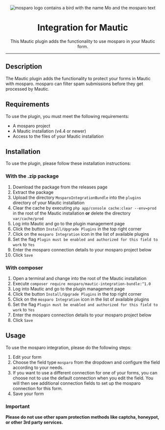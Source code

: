 &nbsp;
<p align="center">
    <img src="https://github.com/mosparo/mosparo/blob/master/assets/images/mosparo-logo.svg?raw=true" alt="mosparo logo contains a bird with the name Mo and the mosparo text"/>
</p>

<h1 align="center">
    Integration for Mautic
</h1>
<p align="center">
    This Mautic plugin adds the functionality to use mosparo in your Mautic form.
</p>

-----

## Description
The Mautic plugin adds the functionality to protect your forms in Mautic with mosparo. mosparo can filter spam submissions before they get processed by Mautic.

## Requirements
To use the plugin, you must meet the following requirements:
- A mosparo project
- A Mautic installation (v4.4 or newer)
- Access to the files of your Mautic installation

## Installation
To use the plugin, please follow these installation instructions:

### With the .zip package

1. Download the package from the releases page
2. Extract the package
3. Upload the directory `MosparoIntegrationBundle` into the `plugins` directory of your Mautic installation
4. Clear the cache by executing `php app/console cache:clear --env=prod` in the root of the Mautic installation **or** delete the directory `var/cache/prod`
5. Log into Mautic and go to the plugin management page
6. Click the button `Install/Upgrade Plugins` in the top right corner
7. Click on the `mosparo Integration` icon in the list of available plugins
8. Set the flag `Plugin must be enabled and authorized for this field to work` to `Yes`
9. Enter the mosparo connection details to your mosparo project below
10. Click `Save`

### With composer

1. Open a terminal and change into the root of the Mautic installation
2. Execute `composer require mosparo/mautic-integration-bundle:^1.0`
3. Log into Mautic and go to the plugin management page
4. Click the button `Install/Upgrade Plugins` in the top right corner
5. Click on the `mosparo Integration` icon in the list of available plugins
6. Set the flag `Plugin must be enabled and authorized for this field to work` to `Yes`
7. Enter the mosparo connection details to your mosparo project below
8. Click `Save`


## Usage

To use the mosparo integration, please do the following steps:

1. Edit your form
2. Choose the field type `mosparo` from the dropdown and configure the field according to your needs.
3. If you want to use a different connection for one of your forms, you can choose not to use the default connection when you edit the field. You will then see additional connection fields to set up the mosparo connection for this form.
4. Save your form

### Important

**Please do not use other spam protection methods like captcha, honeypot, or other 3rd party services.**